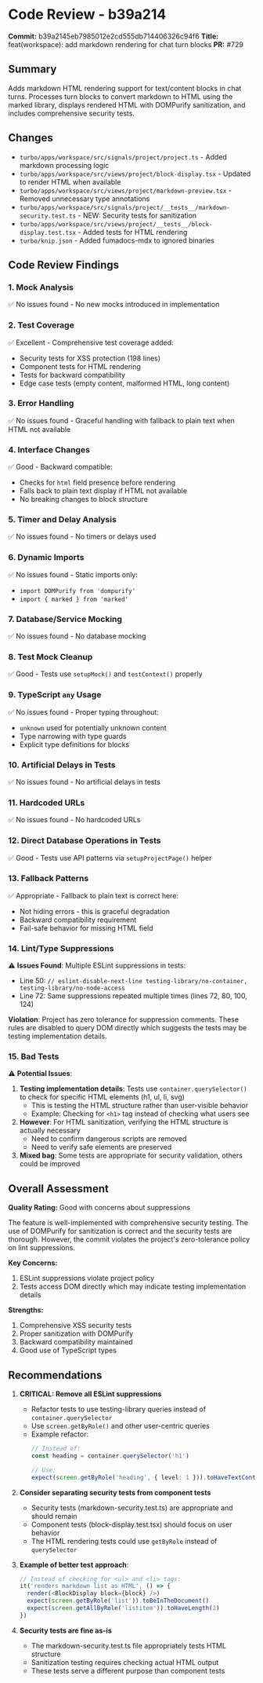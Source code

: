 # Code Review - b39a214

**Commit:** b39a2145eb7985012e2cd555db714406326c94f6
**Title:** feat(workspace): add markdown rendering for chat turn blocks
**PR:** #729

## Summary
Adds markdown HTML rendering support for text/content blocks in chat turns. Processes turn blocks to convert markdown to HTML using the marked library, displays rendered HTML with DOMPurify sanitization, and includes comprehensive security tests.

## Changes
- `turbo/apps/workspace/src/signals/project/project.ts` - Added markdown processing logic
- `turbo/apps/workspace/src/views/project/block-display.tsx` - Updated to render HTML when available
- `turbo/apps/workspace/src/views/project/markdown-preview.tsx` - Removed unnecessary type annotations
- `turbo/apps/workspace/src/signals/project/__tests__/markdown-security.test.ts` - NEW: Security tests for sanitization
- `turbo/apps/workspace/src/views/project/__tests__/block-display.test.tsx` - Added tests for HTML rendering
- `turbo/knip.json` - Added fumadocs-mdx to ignored binaries

## Code Review Findings

### 1. Mock Analysis
✅ No issues found - No new mocks introduced in implementation

### 2. Test Coverage
✅ Excellent - Comprehensive test coverage added:
- Security tests for XSS protection (198 lines)
- Component tests for HTML rendering
- Tests for backward compatibility
- Edge case tests (empty content, malformed HTML, long content)

### 3. Error Handling
✅ No issues found - Graceful handling with fallback to plain text when HTML not available

### 4. Interface Changes
✅ Good - Backward compatible:
- Checks for `html` field presence before rendering
- Falls back to plain text display if HTML not available
- No breaking changes to block structure

### 5. Timer and Delay Analysis
✅ No issues found - No timers or delays used

### 6. Dynamic Imports
✅ No issues found - Static imports only:
- `import DOMPurify from 'dompurify'`
- `import { marked } from 'marked'`

### 7. Database/Service Mocking
✅ No issues found - No database mocking

### 8. Test Mock Cleanup
✅ Good - Tests use `setupMock()` and `testContext()` properly

### 9. TypeScript `any` Usage
✅ No issues found - Proper typing throughout:
- `unknown` used for potentially unknown content
- Type narrowing with type guards
- Explicit type definitions for blocks

### 10. Artificial Delays in Tests
✅ No issues found - No artificial delays in tests

### 11. Hardcoded URLs
✅ No issues found - No hardcoded URLs

### 12. Direct Database Operations in Tests
✅ Good - Tests use API patterns via `setupProjectPage()` helper

### 13. Fallback Patterns
✅ Appropriate - Fallback to plain text is correct here:
- Not hiding errors - this is graceful degradation
- Backward compatibility requirement
- Fail-safe behavior for missing HTML field

### 14. Lint/Type Suppressions
⚠️ **Issues Found**: Multiple ESLint suppressions in tests:
- Line 50: `// eslint-disable-next-line testing-library/no-container, testing-library/no-node-access`
- Line 72: Same suppressions repeated multiple times (lines 72, 80, 100, 124)

**Violation**: Project has zero tolerance for suppression comments. These rules are disabled to query DOM directly which suggests the tests may be testing implementation details.

### 15. Bad Tests
⚠️ **Potential Issues**:
1. **Testing implementation details**: Tests use `container.querySelector()` to check for specific HTML elements (h1, ul, li, svg)
   - This is testing the HTML structure rather than user-visible behavior
   - Example: Checking for `<h1>` tag instead of checking what users see
2. **However**: For HTML sanitization, verifying the HTML structure is actually necessary
   - Need to confirm dangerous scripts are removed
   - Need to verify safe elements are preserved
3. **Mixed bag**: Some tests are appropriate for security validation, others could be improved

## Overall Assessment
**Quality Rating:** Good with concerns about suppressions

The feature is well-implemented with comprehensive security testing. The use of DOMPurify for sanitization is correct and the security tests are thorough. However, the commit violates the project's zero-tolerance policy on lint suppressions.

**Key Concerns:**
1. ESLint suppressions violate project policy
2. Tests access DOM directly which may indicate testing implementation details

**Strengths:**
1. Comprehensive XSS security tests
2. Proper sanitization with DOMPurify
3. Backward compatibility maintained
4. Good use of TypeScript types

## Recommendations

1. **CRITICAL: Remove all ESLint suppressions**
   - Refactor tests to use testing-library queries instead of `container.querySelector`
   - Use `screen.getByRole()` and other user-centric queries
   - Example refactor:
     ```typescript
     // Instead of:
     const heading = container.querySelector('h1')

     // Use:
     expect(screen.getByRole('heading', { level: 1 })).toHaveTextContent('Heading')
     ```

2. **Consider separating security tests from component tests**
   - Security tests (markdown-security.test.ts) are appropriate and should remain
   - Component tests (block-display.test.tsx) should focus on user behavior
   - The HTML rendering tests could use `getByRole` instead of `querySelector`

3. **Example of better test approach**:
   ```typescript
   // Instead of checking for <ul> and <li> tags:
   it('renders markdown list as HTML', () => {
     render(<BlockDisplay block={block} />)
     expect(screen.getByRole('list')).toBeInTheDocument()
     expect(screen.getAllByRole('listitem')).toHaveLength(2)
   })
   ```

4. **Security tests are fine as-is**
   - The markdown-security.test.ts file appropriately tests HTML structure
   - Sanitization testing requires checking actual HTML output
   - These tests serve a different purpose than component tests
